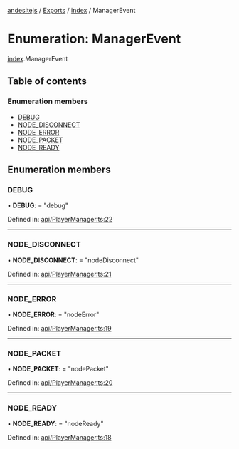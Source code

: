 [andesitejs](../README.md) / [Exports](../modules.md) / [index](../modules/index.md) / ManagerEvent

# Enumeration: ManagerEvent

[index](../modules/index.md).ManagerEvent

## Table of contents

### Enumeration members

- [DEBUG](index.managerevent.md#debug)
- [NODE\_DISCONNECT](index.managerevent.md#node_disconnect)
- [NODE\_ERROR](index.managerevent.md#node_error)
- [NODE\_PACKET](index.managerevent.md#node_packet)
- [NODE\_READY](index.managerevent.md#node_ready)

## Enumeration members

### DEBUG

• **DEBUG**: = "debug"

Defined in: [api/PlayerManager.ts:22](https://github.com/Lavaclient/andesite/blob/7241e28/src/api/PlayerManager.ts#L22)

___

### NODE\_DISCONNECT

• **NODE\_DISCONNECT**: = "nodeDisconnect"

Defined in: [api/PlayerManager.ts:21](https://github.com/Lavaclient/andesite/blob/7241e28/src/api/PlayerManager.ts#L21)

___

### NODE\_ERROR

• **NODE\_ERROR**: = "nodeError"

Defined in: [api/PlayerManager.ts:19](https://github.com/Lavaclient/andesite/blob/7241e28/src/api/PlayerManager.ts#L19)

___

### NODE\_PACKET

• **NODE\_PACKET**: = "nodePacket"

Defined in: [api/PlayerManager.ts:20](https://github.com/Lavaclient/andesite/blob/7241e28/src/api/PlayerManager.ts#L20)

___

### NODE\_READY

• **NODE\_READY**: = "nodeReady"

Defined in: [api/PlayerManager.ts:18](https://github.com/Lavaclient/andesite/blob/7241e28/src/api/PlayerManager.ts#L18)
